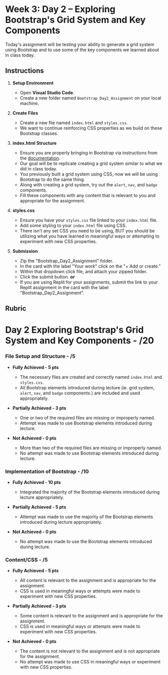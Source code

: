# Week 3: Day 2 – Exploring Bootstrap's Grid System and Key Components

Today's assignment will be testing your ability to generate a grid system using Bootstrap and to use some of the key components we learned about in class today.

## Instructions

1. **Setup Environment**

   - Open **Visual Studio Code**.
   - Create a new folder named `Bootstrap_Day2_Assignment` on your local machine.

2. **Create Files**

   - Create a new file named `index.html` and `styles.css`.
   - We want to continue reinforcing CSS properties as we build on these Bootstrap classes.

3. **index.html Structure**

    - Ensure you are properly bringing in Bootstrap via instructions from the [documentation](https://getbootstrap.com/docs/5.3/getting-started/introduction/).
    - Our goal will be to replicate creating a grid system similar to what we did in class today.
    - You previously built a grid system using CSS, now we will be using Bootstrap to do the same thing.
    - Along with creating a grid system, try out the `alert`, `nav`, and `badge` components.
    - Fill these components with any content that is relevant to you and appropriate for the assignment.

4. **styles.css**

    - Ensure you have your `styles.css` file linked to your `index.html` file.
    - Add some styling to your `index.html` file using CSS.
    - There isn't any set CSS you need to be using, BUT you should be utilizing what you have learned in meaningful ways or attempting to experiment with new CSS properties.

5. **Submission**

    - Zip the "Bootstrap_Day2_Assignment" folder.
    - In the card with the label "Your work" click on the "+ Add or create."
    - Within that dropdown click file, and attach your zipped folder.
    - Click the submit button.
      **or**
    - If you are using Replit for your assignments, submit the link to your Replit assignment in the card with the label "Bootstrap_Day2_Assignment".

## Rubric


# Day 2 Exploring Bootstrap's Grid System and Key Components - /20

### File Setup and Structure - /5

- **Fully Achieved - 5 pts**
  - The necessary files are created and correctly named `index.html` and `styles.css`.
  - All Bootstrap elements introduced during lecture (ie. grid system, `alert`, `nav`, and `badge` components.) are included and used appropriately.

- **Partially Achieved - 3 pts**
  - One or two of the required files are missing or improperly named.
  - Attempt was made to use Bootstrap elements introduced during lecture.

- **Not Achieved - 0 pts**
  - More than two of the required files are missing or improperly named.
  - No attempt was made to use Bootstrap elements introduced during lecture.

### Implementation of Bootstrap - /10

- **Fully Achieved - 10 pts**
  - Integrated the majority of the Bootstrap elements introduced during lecture appropriately.

- **Partially Achieved - 5 pts**
  - Attempt was made to use the majority of the Bootstrap elements introduced during lecture appropriately.

- **Not Achieved - 0 pts**
  - No attempt was made to use the Bootstrap elements introduced during lecture.

### Content/CSS - /5
  
- **Fully Achieved - 5 pts**
  - All content is relevant to the assignment and is appropriate for the assignment.
  - CSS is used in meaningful ways or attempts were made to experiment with new CSS properties.

- **Partially Achieved - 3 pts**
  - Some content is relevant to the assignment and is appropriate for the assignment.
  - CSS is used in meaningful ways or attempts were made to experiment with new CSS properties.

- **Not Achieved - 0 pts**
  - The content is not relevant to the assignment and is not appropriate for the assignment.
  - No attempt was made to use CSS in meaningful ways or experiment with new CSS properties.
